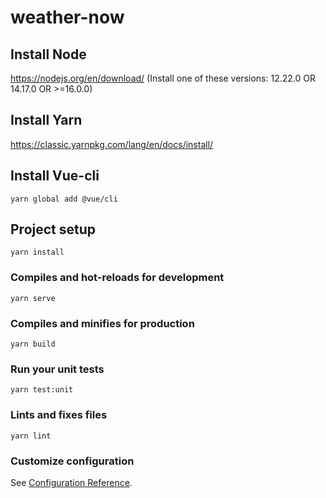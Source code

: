 # weather-now

## Install Node
https://nodejs.org/en/download/
(Install one of these versions: 12.22.0 OR 14.17.0 OR >=16.0.0)

## Install Yarn
https://classic.yarnpkg.com/lang/en/docs/install/

## Install Vue-cli
```
yarn global add @vue/cli
```

## Project setup
```
yarn install
```

### Compiles and hot-reloads for development
```
yarn serve
```

### Compiles and minifies for production
```
yarn build
```

### Run your unit tests
```
yarn test:unit
```

### Lints and fixes files
```
yarn lint
```

### Customize configuration
See [Configuration Reference](https://cli.vuejs.org/config/).
